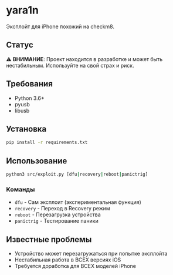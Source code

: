 # yara1n

Эксплойт для iPhone похожий на checkm8.

## Статус

⚠️ **ВНИМАНИЕ**: Проект находится в разработке и может быть нестабильным. Используйте на свой страх и риск.

## Требования

- Python 3.6+
- pyusb
- libusb

## Установка

```bash
pip install -r requirements.txt
```

## Использование

```bash
python3 src/exploit.py [dfu|recovery|reboot|panictrig]
```

### Команды

- `dfu` - Сам эксплоит (экспериментальная функция)
- `recovery` - Переход в Recovery режим
- `reboot` - Перезагрузка устройства
- `panictrig` - Тестирование паники 

## Известные проблемы

- Устройство может перезагружаться при попытке эксплойта
- Нестабильная работа в ВСЕХ версиях iOS
- Требуется доработка для ВСЕХ моделей iPhone
